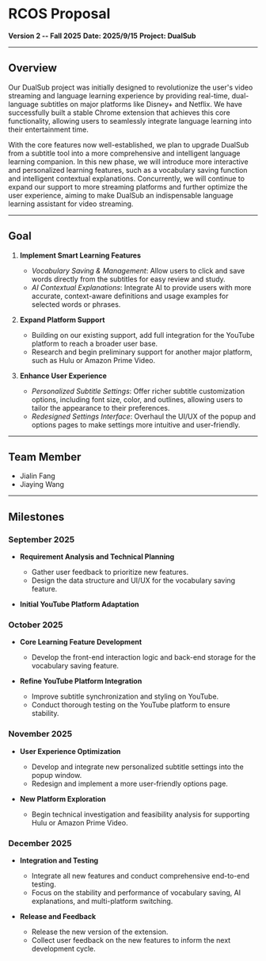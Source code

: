 # RCOS Proposal

**Version 2 -- Fall 2025**
**Date: 2025/9/15**
**Project: DualSub**

---

## Overview

Our DualSub project was initially designed to revolutionize the user's video streaming and language learning experience by providing real-time, dual-language subtitles on major platforms like Disney+ and Netflix. We have successfully built a stable Chrome extension that achieves this core functionality, allowing users to seamlessly integrate language learning into their entertainment time.

With the core features now well-established, we plan to upgrade DualSub from a subtitle tool into a more comprehensive and intelligent language learning companion. In this new phase, we will introduce more interactive and personalized learning features, such as a vocabulary saving function and intelligent contextual explanations. Concurrently, we will continue to expand our support to more streaming platforms and further optimize the user experience, aiming to make DualSub an indispensable language learning assistant for video streaming.

---

## Goal

1. **Implement Smart Learning Features**

   * *Vocabulary Saving & Management*: Allow users to click and save words directly from the subtitles for easy review and study.
   * *AI Contextual Explanations*: Integrate AI to provide users with more accurate, context-aware definitions and usage examples for selected words or phrases.

2. **Expand Platform Support**

   * Building on our existing support, add full integration for the YouTube platform to reach a broader user base.
   * Research and begin preliminary support for another major platform, such as Hulu or Amazon Prime Video.

3. **Enhance User Experience**

   * *Personalized Subtitle Settings*: Offer richer subtitle customization options, including font size, color, and outlines, allowing users to tailor the appearance to their preferences.
   * *Redesigned Settings Interface*: Overhaul the UI/UX of the popup and options pages to make settings more intuitive and user-friendly.

---

## Team Member

* Jialin Fang
* Jiaying Wang

---

## Milestones

### September 2025

* **Requirement Analysis and Technical Planning**

  * Gather user feedback to prioritize new features.
  * Design the data structure and UI/UX for the vocabulary saving feature.
* **Initial YouTube Platform Adaptation**

### October 2025

* **Core Learning Feature Development**

  * Develop the front-end interaction logic and back-end storage for the vocabulary saving feature.
* **Refine YouTube Platform Integration**

  * Improve subtitle synchronization and styling on YouTube.
  * Conduct thorough testing on the YouTube platform to ensure stability.

### November 2025

* **User Experience Optimization**

  * Develop and integrate new personalized subtitle settings into the popup window.
  * Redesign and implement a more user-friendly options page.
* **New Platform Exploration**

  * Begin technical investigation and feasibility analysis for supporting Hulu or Amazon Prime Video.

### December 2025

* **Integration and Testing**

  * Integrate all new features and conduct comprehensive end-to-end testing.
  * Focus on the stability and performance of vocabulary saving, AI explanations, and multi-platform switching.
* **Release and Feedback**

  * Release the new version of the extension.
  * Collect user feedback on the new features to inform the next development cycle.

